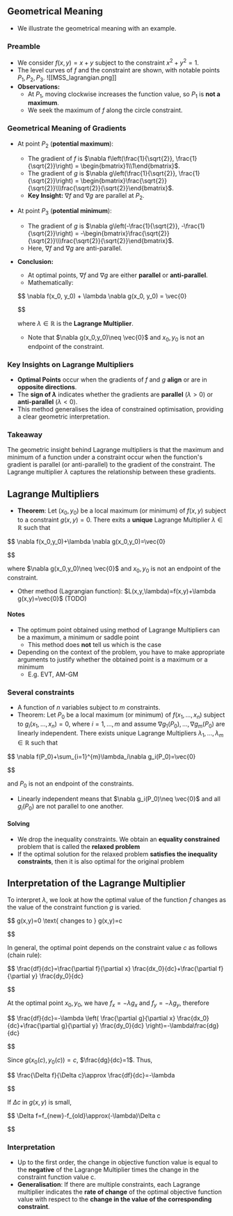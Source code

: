 ## Geometrical Meaning

- We illustrate the geometrical meaning with an example.

### Preamble

- We consider $f(x, y) = x + y$ subject to the constraint $x^2 + y^2 = 1$.
- The level curves of $f$ and the constraint are shown, with notable points $P_1, P_2, P_3$.
  ![[MSS_lagrangian.png]]
- **Observations:**
  - At $P_1$, moving clockwise increases the function value, so $P_1$ is **not a maximum**.
  - We seek the maximum of $f$ along the circle constraint.

### Geometrical Meaning of Gradients

- At point $P_2$ (**potential maximum**):

  - The gradient of $f$ is $\nabla f\left(\frac{1}{\sqrt{2}}, \frac{1}{\sqrt{2}}\right) = \begin{bmatrix}1\\1\end{bmatrix}$.
  - The gradient of $g$ is $\nabla g\left(\frac{1}{\sqrt{2}}, \frac{1}{\sqrt{2}}\right) = \begin{bmatrix}\frac{\sqrt{2}}{\sqrt{2}}\\\frac{\sqrt{2}}{\sqrt{2}}\end{bmatrix}$.
  - **Key Insight:**  $\nabla f$ and $\nabla g$ are parallel at $P_2$.
- At point $P_3$ (**potential minimum**):

  - The gradient of $g$ is $\nabla g\left(-\frac{1}{\sqrt{2}}, -\frac{1}{\sqrt{2}}\right) = -\begin{bmatrix}\frac{\sqrt{2}}{\sqrt{2}}\\\frac{\sqrt{2}}{\sqrt{2}}\end{bmatrix}$.
  - Here, $\nabla f$ and $\nabla g$ are anti-parallel.
- **Conclusion:**

  - At optimal points, $\nabla f$ and $\nabla g$ are either **parallel** or **anti-parallel**.
  - Mathematically:

  $$
  \nabla f(x_0, y_0) + \lambda \nabla g(x_0, y_0) = \vec{0}

  $$

  where $\lambda \in \mathbb{R}$ is the **Lagrange Multiplier**.

  - Note that $\nabla g(x_0,y_0)\neq \vec{0}$ and $x_0,y_0$ is not an endpoint of the constraint.

### Key Insights on Lagrange Multipliers

- **Optimal Points** occur when the gradients of $f$ and $g$ **align** or are in **opposite directions**.
- The **sign of $\lambda$** indicates whether the gradients are **parallel** ($\lambda > 0$) or **anti-parallel** ($\lambda < 0$).
- This method generalises the idea of constrained optimisation, providing a clear geometric interpretation.

### Takeaway

The geometric insight behind Lagrange multipliers is that the maximum and minimum of a function under a constraint occur when the function's gradient is parallel (or anti-parallel) to the gradient of the constraint. The Lagrange multiplier $\lambda$ captures the relationship between these gradients.

## Lagrange Multipliers

- **Theorem**: Let $(x_0,y_0)$ be a local maximum (or minimum) of $f(x,y)$ subject to a constraint $g(x,y) = 0$. There exits a **unique** Lagrange Multiplier $λ∈\mathbb{R}$ such that

$$
\nabla f(x_0,y_0)+\lambda \nabla g(x_0,y_0)=\vec{0}

$$

where $\nabla g(x_0,y_0)\neq \vec{0}$ and $x_0,y_0$ is not an endpoint of the constraint.
- Other method (Lagrangian function): $L(x,y,\lambda)=f(x,y)+\lambda g(x,y)=\vec{0}$ (TODO)

#### Notes

- The optimum point obtained using method of Lagrange Multipliers can be a maximum, a minimum or saddle point
  - This method does **not** tell us which is the case
- Depending on the context of the problem, you have to make appropriate arguments to justify whether the obtained point is a maximum or a minimum
  - E.g. EVT, AM-GM

### Several constraints

- A function of $n$ variables subject to $m$ constraints.
- Theorem: Let $P_0$ be a local maximum (or minimum) of $f(x_1,\dots,x_n)$ subject to $g_i(x_1,\dots,x_n)=0$, where $i=1,\dots,m$ and assume $\nabla g_1(P_0),\dots,\nabla g_m(P_0)$ are linearly independent. There exists unique Lagrange Multipliers $\lambda_1,\dots,\lambda_m \in \mathbb{R}$ such that

$$
\nabla f(P_0)+\sum_{i=1}^{m}\lambda_i\nabla g_i(P_0)=\vec{0}

$$

and $P_0$ is not an endpoint of the constraints.

- Linearly independent means that $\nabla g_i(P_0)\neq \vec{0}$ and all $g_i(P_0)$ are not parallel to one another.

#### Solving

- We drop the inequality constraints. We obtain an **equality constrained** problem that is called the **relaxed problem**
- If the optimal solution for the relaxed problem **satisfies the inequality constraints**, then it is also optimal for the original problem

## Interpretation of the Lagrange Multiplier

To interpret $\lambda$, we look at how the optimal value of the function $f$ changes as the value of the constraint function $g$ is varied.

$$
g(x,y)=0 \text{ changes to } g(x,y)=c

$$

In general, the optimal point depends on the constraint value $c$ as follows (chain rule):

$$
\frac{df}{dc}=\frac{\partial f}{\partial x} \frac{dx_0}{dc}+\frac{\partial f}{\partial y} \frac{dy_0}{dc}

$$

At the optimal point $x_0,y_0$, we have $f_x=-\lambda g_x$ and $f_y=-\lambda g_y$, therefore

$$
\frac{df}{dc}=-\lambda \left( \frac{\partial g}{\partial x} \frac{dx_0}{dc}+\frac{\partial g}{\partial y} \frac{dy_0}{dc} \right)=-\lambda\frac{dg}{dc}

$$

Since $g(x_0(c),y_0(c))=c$, $\frac{dg}{dc}=1$. Thus,

$$
\frac{\Delta f}{\Delta c}\approx \frac{df}{dc}=-\lambda

$$

If $\Delta c$ in $g(x,y)$ is small,

$$
\Delta f=f_{new}-f_{old}\approx(-\lambda)\Delta c

$$

### Interpretation

- Up to the first order, the change in objective function value is equal to the **negative** of the Lagrange Multiplier times the change in the constraint function value c.
- **Generalisation**: If there are multiple constraints, each Lagrange multiplier indicates the **rate of change** of the optimal objective function value with respect to the **change in the value of the corresponding constraint**.
